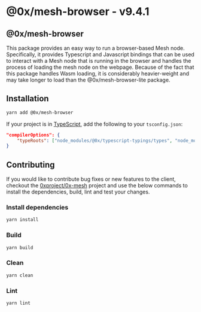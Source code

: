 # @0x/mesh-browser - v9.4.1

## @0x/mesh-browser

This package provides an easy way to run a browser-based Mesh node. Specifically, it
provides Typescript and Javascript bindings that can be used to interact with a Mesh
node that is running in the browser and handles the process of loading the mesh node
on the webpage. Because of the fact that this package handles Wasm loading, it is
considerably heavier-weight and may take longer to load than the @0x/mesh-browser-lite
package.

## Installation

```bash
yarn add @0x/mesh-browser
```

If your project is in [TypeScript](https://www.typescriptlang.org/), add the following to your `tsconfig.json`:

```json
"compilerOptions": {
    "typeRoots": ["node_modules/@0x/typescript-typings/types", "node_modules/@types"],
}
```

## Contributing

If you would like to contribute bug fixes or new features to the client, checkout the [0xproject/0x-mesh](https://github.com/0xProject/0x-mesh) project and use the below commands to install the dependencies, build, lint and test your changes.

### Install dependencies

```bash
yarn install
```

### Build

```bash
yarn build
```

### Clean

```bash
yarn clean
```

### Lint

```bash
yarn lint
```
